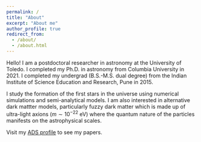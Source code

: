 ```yaml
---
permalink: /
title: "About"
excerpt: "About me"
author_profile: true
redirect_from: 
  - /about/
  - /about.html
---
```

Hello! I am a postdoctoral researcher in astronomy at the University of Toledo. I completed my Ph.D. in astronomy from Columbia University in 2021. I completed my undergrad (B.S.-M.S. dual degree) from the Indian Institute of Science Education and Research, Pune in 2015.

I study the formation of the first stars in the universe using numerical simulations and semi-analytical models. I am also interested in alternative dark mattter models, particularly fuzzy dark matter which is made up of ultra-light axions ($m \sim 10^{-22}$ eV) where the quantum nature of the particles manifests on the astrophysical scales. 

Visit my [ADS profile](https://ui.adsabs.harvard.edu/search/q=orcid%3A0000-0002-9789-6653&sort=date%20desc%2C%20bibcode%20desc&p_=0) to see my papers.